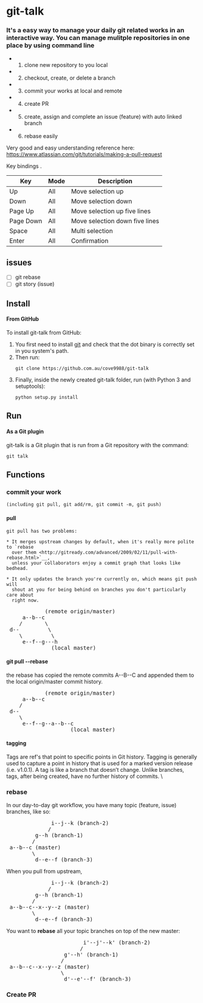 # git-talk
### It's a easy way to manage your daily git related works in an interactive way. You can manage mulitple repositories in one place by using command line
- 1. clone new repository to you local
- 2. checkout, create, or delete a branch
- 3. commit your works at local and remote
- 4. create PR 
- 5. create, assign and complete an issue (feature) with auto linked branch
- 6. rebase easily

Very good and easy understanding reference here:
https://www.atlassian.com/git/tutorials/making-a-pull-request

Key bindings .

| Key          | Mode   | Description |
| ------------ | ------ | ----------- |
|  Up          | All    | Move selection up |
|  Down        | All    | Move selection down |
|  Page Up     | All    | Move selection up five lines |
|  Page Down   | All    | Move selection down five lines |
|  Space       | All    | Multi selection |
|  Enter       | All    | Confirmation |

## issues
- [ ] git rebase
- [ ] git story (issue)

## Install

#### From GitHub
To install git-talk from GitHub:
1. You first need to install [git]() and check that the dot binary is correctly set in you system's path.  
2. Then run:
    ```
    git clone https://github.com.au/cove9988/git-talk
    ```
3. Finally, inside the newly created git-talk folder, run (with Python 3 and setuptools):
    ```
    python setup.py install
    ```

## Run

#### As a Git plugin
git-talk is a Git plugin that is run from a Git repository with the command:
```
git talk
```


## Functions
### commit your work
    (including git pull, git add/rm, git commit -m, git push)

#### pull
    git pull has two problems:

    * It merges upstream changes by default, when it's really more polite to `rebase
      over them <http://gitready.com/advanced/2009/02/11/pull-with-rebase.html>`__,
      unless your collaborators enjoy a commit graph that looks like bedhead.

    * It only updates the branch you're currently on, which means git push will
      shout at you for being behind on branches you don't particularly care about
      right now.

<pre>
            (remote origin/master)
     a--b--c  
    /       \
 d--         \
    \         \
     e--f--g---h 
              (local master)
</pre>


#### git pull --rebase
the rebase has copied the remote commits A--B--C and appended them to the local origin/master commit history.

<pre>
            (remote origin/master)
     a--b--c  
    /       
 d--         
    \         
     e--f--g--a--b--c 
                    (local master)
</pre>


#### tagging
Tags are ref's that point to specific points in Git history. Tagging is generally used to capture a point in history that is used for a marked version release (i.e. v1.0.1). A tag is like a branch that doesn’t change. Unlike branches, tags, after being created, have no further history of commits. \


### rebase
In our day-to-day git workflow, you have many topic (feature, issue) branches, like so:

<pre>
              i--j--k (branch-2)
             /
         g--h (branch-1)
        /
 a--b--c (master)
        \
         d--e--f (branch-3)
</pre>

When you pull from upstream,

<pre>
              i--j--k (branch-2)
             /
         g--h (branch-1)
        /
 a--b--c--x--y--z (master)
        \
         d--e--f (branch-3)
</pre>

You want to **rebase** all your topic branches on top of the new master:

<pre>
                        i'--j'--k' (branch-2)
                       /
                  g'--h' (branch-1)
                 /
 a--b--c--x--y--z (master)
                 \
                  d'--e'--f' (branch-3)
</pre>

### Create PR
